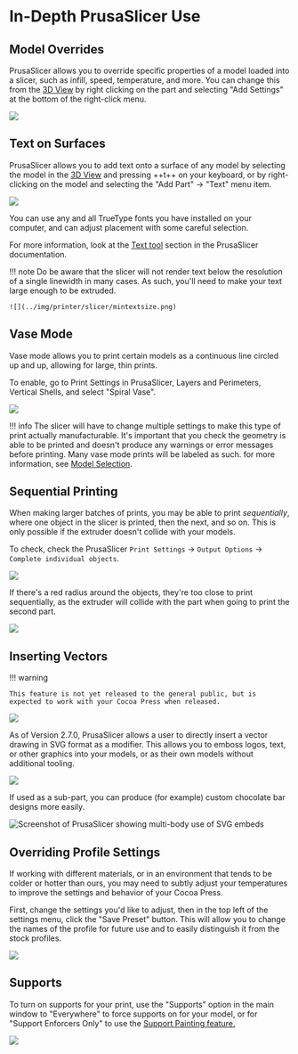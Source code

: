 # In-Depth PrusaSlicer Use

## Model Overrides

PrusaSlicer allows you to override specific properties of a model loaded into a slicer, such as infill, speed, temperature, and more.  You can change this from the [3D View](../101/Slicer.md#model-view--3d-view) by right clicking on the part and selecting "Add Settings" at the bottom of the right-click menu.

![](../img/printer/overrides.png)

## Text on Surfaces

PrusaSlicer allows you to add text onto a surface of any model by selecting the model in the [3D View](../101/Slicer.md#model-view--3d-view) and pressing ++t++ on your keyboard, or by right-clicking on the model and selecting the "Add Part" -> "Text" menu item. 

![](../img/printer/texttool.png)

You can use any and all TrueType fonts you have installed on your computer, and can adjust placement with some careful selection.

For more information, look at the [Text tool](https://help.prusa3d.com/article/text-tool_399460) section in the PrusaSlicer documentation.

!!! note
    Do be aware that the slicer will not render text below the resolution of a single linewidth in many cases.  As such, you'll need to make your text large enough to be extruded.

    ![](../img/printer/slicer/mintextsize.png)

## Vase Mode

Vase mode allows you to print certain models as a continuous line circled up and up, allowing for large, thin prints.

To enable, go to Print Settings in PrusaSlicer, Layers and Perimeters, Vertical Shells, and select "Spiral Vase".

![](../img/printer/vasemode_menu.png)

!!! info
    The slicer will have to change multiple settings to make this type of print actually manufacturable.  It's important that you check the geometry is able to be printed and doesn't produce any warnings or error messages before printing.  Many vase mode prints will be labeled as such.  for more information, see [Model Selection](../101/Models.md#finding-3d-models-to-print).

## Sequential Printing

When making larger batches of prints, you may be able to print *sequentially*, where one object in the slicer is printed, then the next, and so on.  This is only possible if the extruder doesn't collide with your models.  

To check, check the PrusaSlicer `Print Settings` -> `Output Options` -> `Complete individual objects`.

![](../img/printer/sequential.png)

If there's a red radius around the objects, they're too close to print sequentially, as the extruder will collide with the part when going to print the second part.

![](../img/printer/sequential_crash.png)

## Inserting Vectors

!!! warning

    This feature is not yet released to the general public, but is expected to work with your Cocoa Press when released.

![](../img/advanced/svg_embed.png)

As of Version 2.7.0, PrusaSlicer allows a user to directly insert a vector drawing in SVG format as a modifier.  This allows you to emboss logos, text, or other graphics into your models, or as their own models without additional tooling.

![](../img/advanced/addsvg.png)

If used as a sub-part, you can produce (for example) custom chocolate bar designs more easily.  

![Screenshot of PrusaSlicer showing multi-body use of SVG embeds](../img/advanced/bardesign.png)

## Overriding Profile Settings

If working with different materials, or in an environment that tends to be colder or hotter than ours, you may need to subtly adjust your temperatures to improve the settings and behavior of your Cocoa Press.

First, change the settings you'd like to adjust, then in the top left of the settings menu, click the "Save Preset" button. This will allow you to change the names of the profile for future use and to easily distinguish it from the stock profiles.

![](../img/advanced/saveprofilemod.png)

## Supports
 
To turn on supports for your print, use the "Supports" option in the main window to "Everywhere" to force supports on for your model, or for "Support Enforcers Only" to use the [Support Painting feature.](https://help.prusa3d.com/article/paint-on-supports_168584)

![](../img/advanced/supports.png)